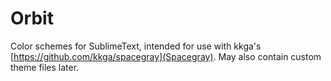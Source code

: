 Orbit
=====

Color schemes for SublimeText, intended for use with kkga's [https://github.com/kkga/spacegray](Spacegray). May also contain custom theme files later.

